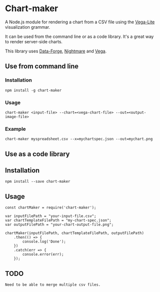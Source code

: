 # Chart-maker

A Node.js module for rendering a chart from a CSV file using the [Vega-Lite](https://vega.github.io/vega-lite/) visualization grammar.

It can be used from the command line or as a code library.
It's a great way to render server-side charts.

This library uses [Data-Forge](http://www.data-forge-js.com/), [Nightmare](http://www.nightmarejs.org/) and [Vega](https://vega.github.io/vega-lite/).

## Use from command line

### Installation

    npm install -g chart-maker

### Usage

    chart-maker <input-file> --chart=<vega-chart-file> --out=<output-image-file>

### Example

    chart-maker myspreadsheet.csv --x=mychartspec.json --out=mychart.png

## Use as a code library

## Installation

    npm install --save chart-maker

## Usage

    const chartMaker = require('chart-maker');
    
    var inputFilePath = "your-input-file.csv";
    var chartTemplateFilePath = "my-chart-spec.json";
    var outputFilePath = "your-chart-output-file.png";

    chartMaker(inputFilePath, chartTemplateFilePath, outputFilePath)
        .then(() => { 
            console.log('Done');
        })
        .catch(err => {
            console.error(err);
        });
    

## TODO

    Need to be able to merge multiple csv files.
